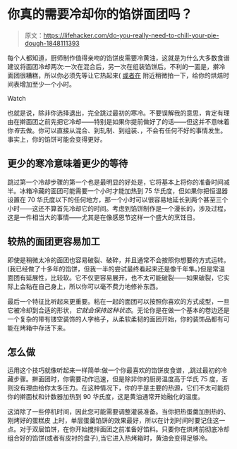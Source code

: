 # 你真的需要冷却你的馅饼面团吗？

> 原文：<https://lifehacker.com/do-you-really-need-to-chill-your-pie-dough-1848111393>

每个人都知道，厨师制作值得亲吻的馅饼皮需要冷黄油，这就是为什么大多数食谱建议将面团冷却两次:一次在混合后，另一次在组装馅饼后。不利的一面是，擀冷面团很糟糕，所以你必须先等让它热起来( [或者在](https://lifehacker.com/for-better-pie-crust-resort-to-violence-1798295233) 附近稍微拍一下，给你的烘焙时间表增加至少一个小时。

Watch

也就是说，除非你选择退出，完全跳过最初的寒冷。不要误解我的意思，肯定有理由在擀面团之前先把它冷却——特别是如果你提前做好了的话——但这并不意味着你*有*去做。你可以直接从混合、到轧制、到组装、，不会有任何不好的事情发生。事实上，你的馅饼可能会变得更好。

## 更少的寒冷意味着更少的等待

跳过第一个冷却步骤的第一个也是最明显的好处是，它将基本上将你的准备时间减半。冰箱冷藏的面团可能需要一个小时才能加热到 75 华氏度，但如果你把恒温器设置在 70 华氏度以下的任何地方，那一个小时可以很容易地延长到两个甚至三个小时——这还不算首先冷却它的时间。考虑到馅饼制作是一个漫长的，涉及过程，这是一件相当大的事情——尤其是在像感恩节这样一个盛大的烹饪日。

## 较热的面团更容易加工

即使是稍微太冷的面团也容易破裂、破碎，并且通常不会按照你想要的方式运转。(我已经做了十多年的馅饼，但我一半的尝试最终看起来还是像千年隼。)但是常温面团有延展性，比较软。它不仅更容易展开，也不太可能破裂——如果破裂，它实际上会粘在自己身上，所以你可以毫不费力地修补东西。

最后一个特征比听起来更重要。粘在一起的面团可以按照你喜欢的方式成型，一旦它被冷却到合适的形状，*它就会保持这种状态*。无论你是在做一个基本的卷边还是一个复杂的带有镂空装饰的人字格子，从柔软柔韧的面团开始，你的装饰品都有可能在烤箱中存活下来。

## 怎么做

运用这个技巧就像听起来一样简单:做一个你最喜欢的馅饼皮食谱，,跳过最初的冷藏步骤。擀面团时，你需要动作迅速，但是除非你的厨房温度高于华氏 75 度，否则没有理由给你太多压力。在这种情况下，你的手是主要的热源，它们不太可能将你的擀面杖和计数器加热到 90 华氏度，这是黄油通常开始融化的温度。

这消除了一些停机时间，因此您可能需要调整灌装准备。当你把热蛋羹加到热的、刚烤好的蛋糕皮 上时，单层蛋羹馅饼的效果最好，所以在计划时间时要记住这一点。对于双层馅饼，在你开始搅拌面团之前准备好馅料。只要你在烘烤前彻底冷却组合好的馅饼(或者有皮衬的盘子),当它进入热烤箱时，黄油会变得足够冷。